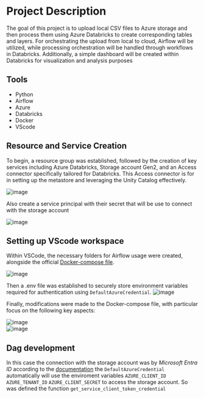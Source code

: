 # Project Description
The goal of this project is to upload local CSV files to Azure storage and then process them using Azure Databricks to create corresponding tables and layers. For orchestrating the upload from local to cloud, Airflow will be utilized, while processing orchestration will be handled through workflows in Databricks. Additionally, a simple dashboard will be created within Databricks for visualization and analysis purposes

## Tools
- Python
- Airflow
- Azure
- Databricks
- Docker
- VScode

## Resource and Service Creation
To begin, a resource group was established, followed by the creation of key services including Azure Databricks, Storage account Gen2, and an Access connector specifically tailored for Databricks. This Access connector is for in setting up the metastore and leveraging the Unity Catalog effectively.

![image](https://github.com/LuisBCT/client_miles/assets/124119564/eea59634-6b7e-425d-8eb0-f1364c9a7552)

Also create a service principal with their secret that will be use to connect with the storage account 

![image](https://github.com/LuisBCT/client_miles/assets/124119564/2116f543-c79b-4dfa-8de4-a292becc9e1e)


## Setting up VScode workspace
Within VSCode, the necessary folders for Airflow usage were created, alongside the official [Docker-compose file](https://airflow.apache.org/docs/apache-airflow/2.8.1/docker-compose.yaml).  

![image](https://github.com/LuisBCT/client_miles/assets/124119564/3aec28cc-98ab-41ef-96f5-831b17dfab70)

Then a .env file was established to securely store environment variables required for authentication using `DefaultAzureCredential`.
![image](https://github.com/LuisBCT/client_miles/assets/124119564/8987f8fb-8e6e-4588-80b7-0111d3533a7a)

 Finally, modifications were made to the Docker-compose file, with particular focus on the following key aspects:

![image](https://github.com/LuisBCT/client_miles/assets/124119564/9c9e44a3-7b63-43e3-9a2c-ae25a1a33b5f)   
![image](https://github.com/LuisBCT/client_miles/assets/124119564/2b7b47cb-c36e-4868-9f3d-50b41d21e97d)

## Dag development
In this case the connection with the storage account was by *Microsoft Entra ID* according to the [documentation](https://learn.microsoft.com/en-us/azure/storage/blobs/data-lake-storage-directory-file-acl-python?tabs=azure-ad) the `DefaultAzureCredential` automatically will use the enviroment variables `AZURE_CLIENT_ID` `AZURE_TENANT_ID` `AZURE_CLIENT_SECRET` to access the storage account. So was defined the function `get_service_client_token_credential`






